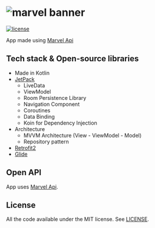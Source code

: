 # ![marvel banner](https://upload.wikimedia.org/wikipedia/commons/thumb/b/b9/Marvel_Logo.svg/200px-Marvel_Logo.svg.png)
[![license](https://img.shields.io/badge/License-MIT-red.svg)](https://opensource.org/licenses/MIT)

App made using [Marvel Api](https://developer.marvel.com)

## Tech stack & Open-source libraries
- Made in Kotlin
- [JetPack](https://developer.android.com/jetpack)
  - LiveData 
  - ViewModel
  - Room Persistence Library
  - Navigation Component
  - Coroutines
  - Data Binding
  - Koin for Dependency Injection
- Architecture
  - MVVM Architecture (View - ViewModel - Model)
  - Repository pattern
- [Retrofit2](https://github.com/square/retrofit)
- [Glide](https://github.com/bumptech/glide)

  
## Open API
  App uses [Marvel Api](https://developer.marvel.com).

## License
  All the code available under the MIT license. See [LICENSE](https://github.com/Prathamesh010/Marvel/blob/master/LICENSE).
